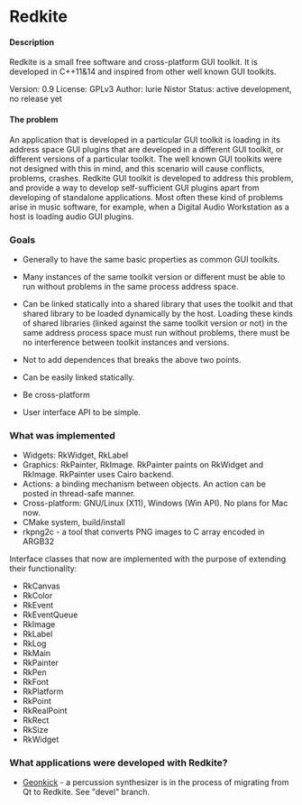 # Redkite

#### Description

Redkite is a small free software and cross-platform GUI toolkit.
It is developed in C++11&14 and inspired from other 
well known GUI toolkits.

Version: 0.9
License: GPLv3
Author: Iurie Nistor
Status: active development, no release yet

#### The problem

An application that is developed in a particular GUI toolkit
is loading in its address space GUI plugins that are developed
in a different GUI toolkit, or different versions of a particular
toolkit. The well known GUI toolkits were not designed with 
this in mind, and this scenario will cause conflicts, problems,
crashes. Redkite GUI toolkit is developed to address this problem,
and provide a way to develop self-sufficient GUI plugins apart 
from developing of standalone applications. Most often these kind
of problems arise in music software, for example, when a Digital
Audio Workstation as a host is loading audio GUI plugins.

### Goals

 * Generally to have the same basic properties as common GUI toolkits.

 * Many instances of the same toolkit version or different must be able
  to run without problems in the same process address space.

 * Can be linked statically into a shared library that uses the toolkit
  and that shared library to be loaded dynamically by the host.
  Loading these kinds of shared libraries (linked against the same
  toolkit version or not) in the same address process space must run
  without problems, there must be no interference between
  toolkit instances and versions.

 * Not to add dependences that breaks the above two points.

 * Can be easily linked statically.

 * Be cross-platform

 * User interface API to be simple.


### What was implemented

* Widgets: RkWidget, RkLabel
* Graphics: RkPainter, RkImage. RkPainter paints on RkWidget and RkImage.
  RkPainter uses Cairo backend.
* Actions: a binding mechanism between objects. An action can be posted in thread-safe manner.
* Cross-platform: GNU/Linux (X11), Windows (Win API). No plans for Mac now.
* CMake system, build/install
* rkpng2c - a tool that converts PNG images to C array encoded in ARGB32

Interface classes that now are implemented with the purpose of extending their functionality:

* RkCanvas
* RkColor
* RkEvent
* RkEventQueue
* RkImage
* RkLabel
* RkLog
* RkMain
* RkPainter
* RkPen
* RkFont
* RkPlatform
* RkPoint
* RkRealPoint
* RkRect
* RkSize
* RkWidget

### What applications were developed with Redkite?

* [Geonkick](https://gitlab.com/quamplex/geonkick) - a percussion synthesizer is 
in the process of migrating from Qt to Redkite. See "devel" branch.

